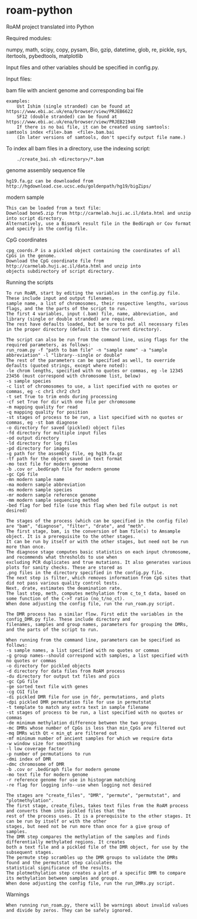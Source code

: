 # roam-python
RoAM project translated into Python

Required modules:

numpy, math, scipy, copy, pysam, Bio, gzip, datetime, glob, re, pickle, sys, itertools, pybedtools, matplotlib

Input files and other variables should be specified in config.py.

Input files:

bam file with ancient genome and corresponding bai file

    examples:
		Ust Ishim (single stranded) can be found at https://www.ebi.ac.uk/ena/browser/view/PRJEB6622
		SF12 (double stranded) can be found at https://www.ebi.ac.uk/ena/browser/view/PRJEB21940
		If there is no bai file, it can be created using samtools: samtools index <file>.bam  <file>.bam.bai
		(In later versions of samtools, don't specify output file name.)

To index all bam files in a directory, use the indexing script:

		./create_bai.sh <directory>/*.bam
		
genome assembly sequence file

    hg19.fa.gz can be downloaded from http://hgdownload.cse.ucsc.edu/goldenpath/hg19/bigZips/
		
modern sample

    This can be loaded from a text file:
    Download bone5.zip from http://carmelab.huji.ac.il/data.html and unzip into script directory.
    Alternatively, use a Bismark result file in the BedGraph or Cov format and specify in the config file.

CpG coordinates
	
	cpg_coords.P is a pickled object containing the coordinates of all CpGs in the genome.
	Download the CpG coordinate file from http://carmelab.huji.ac.il/data.html and unzip into 
	objects subdirectory of script directory.
    
Running the scripts

    To run RoAM, start by editing the variables in the config.py file. These include input and output filenames, 
    sample name, a list of chromosomes, their respective lengths, various flags, and the the parts of the script to run. 
    The first 4 variables, input (.bam) file, name, abbreviation, and library (single or double stranded) are required. 
    The rest have defaults loaded, but be sure to put all necessary files in the proper directory (default is the current directory).
    
    The script can also be run from the command line, using flags for the required parameters, as follows:
    run_roam.py -f "path to bam file" -n "sample name" -a "sample abbreviation" -l "library--single or double"
    The rest of the parameters can be specified as well, to override defaults (quoted strings, except where noted):
    -le chrom lengths, specified with no quotes or commas, eg -le 12345 23456 (must correspond with chromosome list, below)
	-s sample species
	-c list of chromosomes to use, a list specified with no quotes or commas, eg -c chr1 chr2 chr3
	-t set True to trim ends during processing
	-cf set True for dir with one file per chromosome
	-m mapping quality for read 
	-q mapping quality for position 
	-st stages of process to be run, a list specified with no quotes or commas, eg -st bam diagnose
	-o directory for saved (pickled) object files 
	-fd directory for multiple input files 
	-od output directory 
	-ld directory for log files 
	-pd directory for images 
	-g path for the assembly file, eg hg19.fa.gz 
	-tf path for the object saved in text format 
	-mo text file for modern genome 
	-b .cov or .bedGraph file for modern genome 
	-gc CpG file 
	-mn modern sample name 
	-ma modern sample abbreviation 
	-ms modern sample species 
	-mr modern sample reference genome 
	-mm modern sample sequencing method
	-bed flag for bed file (use this flag when bed file output is not desired) 
    
    The stages of the process (which can be specified in the config file) are "bam", "diagnose", "filter", "drate", and "meth".
    The first stage, bam, is the conversion of bam file(s) to Amsample object. It is a prerequisite to the other stages.
    It can be run by itself or with the other stages, but need not be run more than once.
    The diagnose stage computes basic statistics on each input chromosome, and recommends what thresholds to use when 
    excluding PCR duplicates and true mutations. It also generates various plots for sanity checks. These are stored as 
    .png files in the directory specified in the config.py file.
    The next step is filter, which removes information from CpG sites that did not pass various quality control tests.
    Next, drate, estimates the deamination rate.
    The last step, meth, computes methylation from c_to_t data, based on some function of the C->T ratio (no_t/no_ct).
    When done adjusting the config file, run the run_roam.py script.
    
    The DMR process has a similar flow. First edit the variables in the config_DMR.py file. These include directory and
    filenames, samples and group names, parameters for grouping the DMRs, and the parts of the script to run.

	When running from the command line, parameters can be specified as follows:
	-s sample names, a list specified with no quotes or commas
	-g group names--should correspond with samples, a list specified with no quotes or commas
	-o directory for pickled objects
	-d directory for data files from RoAM process
	-du directory for output txt files and pics
	-gc CpG file
	-ge sorted text file with genes
	-cg CGI file
	-di pickled DMR file for use in fdr, permutations, and plots
	-dpi pickled DMR permutation file for use in permutstat
	-t template to match any extra text in sample filename
	-st stages of process to be run, a list specified with no quotes or commas
	-de minimum methylation difference between the two groups
	-mc DMRs whose number of CpGs is less than min_CpGs are filtered out
	-mq DMRs with Qt < min_qt are filtered out
	-mf minimum number of ancient samples for which we require data
	-w window size for smoothing
	-l low coverage factor
	-p number of permutations to run
	-dmi index of DMR
	-dmc chromosome of DMR
	-b .cov or .bedGraph file for modern genome
	-mo text file for modern genome
	-r reference genome for use in histogram matching
	-re flag for logging info--use when logging not desired

    The stages are "create_files", "DMR", "permute", "permutstat", and "plotmethylation".
    The first stage, create_files, takes text files from the RoAM process and converts them into pickled files that the
    rest of the process uses. It is a prerequisite to the other stages. It can be run by itself or with the other 
    stages, but need not be run more than once for a give group of samples.
    The DMR step compares the methylation of the samples and finds differentially methylated regions. It creates 
    both a text file and a pickled file of the DMR object, for use by the subsequent stages.
    The permute step scrambles up the DMR groups to validate the DMRs found and the permutstat step calculates the 
    statistical significance of the results.
    The plotmethylation step creates a plot of a specific DMR to compare its methylation between samples and groups.
    When done adjusting the config file, run the run_DMRs.py script.
  
Warnings

    When running run_roam.py, there will be warnings about invalid values and divide by zeros. They can be safely ignored.
